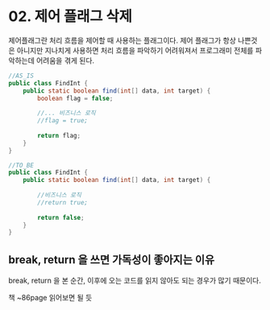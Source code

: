 # 02. 제어 플래그 삭제

제어플래그란 처리 흐름을 제어할 때 사용하는 플래그이다. 제어 플래그가 항상 나쁜것은 아니지만 
지나치게 사용하면 처리 흐름을 파악하기 어려워져서 프로그래미 전체를 파악하는데 어려움을 겪게 된다. 

````java
//AS_IS
public class FindInt {
    public static boolean find(int[] data, int target) {
        boolean flag = false;
        
        //... 비즈니스 로직
        //flag = true;
               
        return flag;      
    }
}

//TO_BE
public class FindInt {
    public static boolean find(int[] data, int target) {
        
        //비즈니스 로직 
        //return true;        
        
        return false;        
    }
}
````  

## break, return 을 쓰면 가독성이 좋아지는 이유

break, return 을 본 순간, 이후에 오는 코드를 읽지 않아도 되는 경우가 많기 때문이다. 

책 ~86page 읽어보면 될 듯
